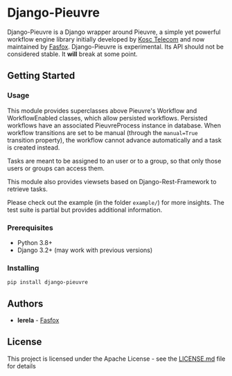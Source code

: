 # Django-Pieuvre

Django-Pieuvre is a Django wrapper around Pieuvre, a simple yet powerful workflow engine library initially developed by [Kosc Telecom](https://www.kosc-telecom.fr/en/) and now maintained by [Fasfox](https://fasfox.com).
Django-Pieuvre is experimental. Its API should not be considered stable. It **will** break at some point.

## Getting Started

### Usage

This module provides superclasses above Pieuvre's Workflow and WorkflowEnabled classes, which allow persisted workflows.
Persisted workflows have an associated PieuvreProcess instance in database. When workflow transitions are set to be
manual (through the `manual=True` transition property), the workflow cannot advance automatically and a task is created instead.

Tasks are meant to be assigned to an user or to a group, so that only those users or groups can access them.

This module also provides viewsets based on Django-Rest-Framework to retrieve tasks.

Please check out the example (in the folder `example/`) for more insights. The test suite is partial but provides additional information.

### Prerequisites

- Python 3.8+
- Django 3.2+ (may work with previous versions)

### Installing

```
pip install django-pieuvre
```

## Authors

* **lerela** - [Fasfox](https://fasfox.com/)

## License

This project is licensed under the Apache License - see the [LICENSE.md](LICENSE.md) file for details

